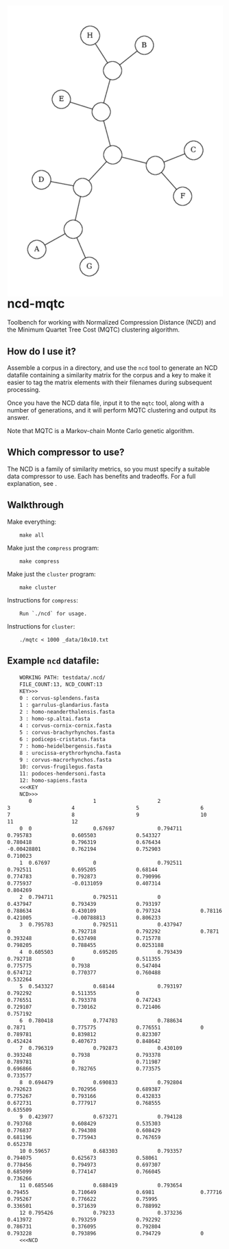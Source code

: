 <img src="image/ytree.svg" align="right"></img>

# ncd-mqtc
Toolbench for working with Normalized Compression Distance (NCD) and the Minimum Quartet Tree Cost (MQTC) clustering algorithm.

## How do I use it?
Assemble a corpus in a directory, and use the `ncd` tool to generate an NCD datafile containing a similarity matrix for the corpus and a key to make it easier to tag the matrix elements with their filenames during subsequent processing.

Once you have the NCD data file, input it to the `mqtc` tool, along with a number of generations, and it will perform MQTC clustering and output its answer.

Note that MQTC is a Markov-chain Monte Carlo genetic algorithm.

## Which compressor to use?
The NCD is a family of similarity metrics, so you must specify a suitable data compressor to use. Each has benefits and tradeoffs. For a full explanation, see <paper link>.

## Walkthrough

Make everything:

        make all

Make just the `compress` program:

        make compress

Make just the `cluster` program:

        make cluster


Instructions for `compress`:

        Run `./ncd` for usage.

Instructions for `cluster`:

        ./mqtc < 1000 _data/10x10.txt

## Example `ncd` datafile:

        WORKING PATH: testdata/.ncd/
        FILE_COUNT:13, NCD_COUNT:13
        KEY>>>
        0 : corvus-splendens.fasta
        1 : garrulus-glandarius.fasta
        2 : homo-neanderthalensis.fasta
        3 : homo-sp.altai.fasta
        4 : corvus-cornix-cornix.fasta
        5 : corvus-brachyrhynchos.fasta
        6 : podiceps-cristatus.fasta
        7 : homo-heidelbergensis.fasta
        8 : urocissa-erythrorhyncha.fasta
        9 : corvus-macrorhynchos.fasta
        10: corvus-frugilegus.fasta
        11: podoces-hendersoni.fasta
        12: homo-sapiens.fasta
        <<<KEY
        NCD>>>
           0                    1                    2                    3                    4                    5                    6                    7                    8                    9                    10                   11                   12
        0  0                    0.67697              0.794711             0.795783             0.605503             0.543327             0.780418             0.796319             0.676434             -0.00428801          0.762194             0.752903             0.710023
        1  0.67697              0                    0.792511             0.792511             0.695205             0.68144              0.774783             0.792873             0.790996             0.775937             -0.0131059           0.407314             0.804269
        2  0.794711             0.792511             0                    0.437947             0.793439             0.793197             0.788634             0.430109             0.797324             0.78116              0.421005             -0.00788813          0.806233
        3  0.795783             0.792511             0.437947             0                    0.792718             0.792292             0.7871               0.393248             0.637498             0.715778             0.798205             0.788455             0.0253188
        4  0.605503             0.695205             0.793439             0.792718             0                    0.511355             0.775775             0.7938               0.547404             0.674712             0.770377             0.760488             0.532264
        5  0.543327             0.68144              0.793197             0.792292             0.511355             0                    0.776551             0.793378             0.747243             0.729107             0.730162             0.721406             0.757192
        6  0.780418             0.774783             0.788634             0.7871               0.775775             0.776551             0                    0.789781             0.839812             0.823307             0.452424             0.407673             0.848642
        7  0.796319             0.792873             0.430109             0.393248             0.7938               0.793378             0.789781             0                    0.711987             0.696866             0.782765             0.773575             0.733577
        8  0.694479             0.690833             0.792804             0.792623             0.702956             0.689387             0.775267             0.793166             0.432833             0.672731             0.777917             0.768555             0.635509
        9  0.423977             0.673271             0.794128             0.793768             0.608429             0.535303             0.776837             0.794308             0.608429             0.681196             0.775943             0.767659             0.652378
        10 0.59657              0.683303             0.793357             0.794075             0.625673             0.58061              0.778456             0.794973             0.697307             0.685099             0.774147             0.766045             0.736266
        11 0.685546             0.688419             0.793654             0.79455              0.710649             0.6981               0.77716              0.795267             0.776622             0.75995              0.336501             0.371639             0.788992
        12 0.795426             0.79233              0.373236             0.413972             0.793259             0.792292             0.786731             0.376095             0.792804             0.793228             0.793896             0.794729             0
        <<<NCD

